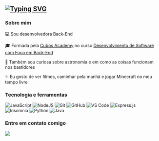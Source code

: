 [![Typing SVG](https://readme-typing-svg.demolab.com?weight=700&size=30&pause=1000&color=0000FF&width=435&lines=Olá,+me+chamo+Vanessa!+👋)](https://git.io/typing-svg)
---
### Sobre mim
💻 Sou desenvolvedora Back-End

🎓 Formada pela [Cubos Academy](https://cubos.academy/) no curso [Desenvolvimento de Software com Foco em Back-End](https://cubos.academy/cursos/desenvolvimento-de-software) 

🔎 Também sou curiosa sobre astronomia e em como as coisas funcionam nos bastidores

✨ Eu gosto de ver filmes, caminhar pela manhã e jogar Minecraft no meu tempo livre

### Tecnologia e ferramentas
![JavaScript](https://img.shields.io/badge/javascript-%23323330.svg?style=for-the-badge&logo=javascript&logoColor=%23F7DF1E)
![NodeJS](https://img.shields.io/badge/node.js-6DA55F?style=for-the-badge&logo=node.js&logoColor=white)
![Git](https://img.shields.io/badge/git-%23F05033.svg?style=for-the-badge&logo=git&logoColor=white)
![GitHub](https://img.shields.io/badge/github-%23121011.svg?style=for-the-badge&logo=github&logoColor=white)
![VS Code](https://img.shields.io/badge/VS%20Code-0078d7.svg?style=for-the-badge&logo=visual-studio-code&logoColor=white)
![Express.js](https://img.shields.io/badge/express.js-%23404d59.svg?style=for-the-badge&logo=express&logoColor=%2361DAFB) 
![Insomnia](https://img.shields.io/badge/Insomnia-black?style=for-the-badge&logo=insomnia&logoColor=5849BE)
![Python](https://img.shields.io/badge/Python-FFD43B?style=for-the-badge&logo=python&logoColor=blue)
![Java](https://img.shields.io/badge/java-%23ED8B00.svg?style=for-the-badge&logo=openjdk&logoColor=white)

### Entre em contato comigo
<a href="https://www.linkedin.com/in/vanessaribeiro-/" target="_blank"><img src="https://img.shields.io/badge/-LinkedIn-%230077B5?style=for-the-badge&logo=linkedin&logoColor=white" target="_blank"></a>
